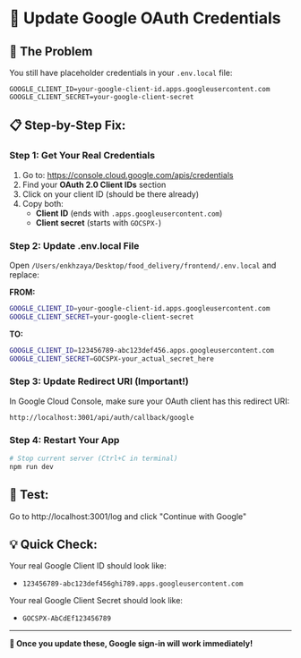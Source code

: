 # 🔑 Update Google OAuth Credentials

## 🚨 The Problem

You still have placeholder credentials in your `.env.local` file:

```
GOOGLE_CLIENT_ID=your-google-client-id.apps.googleusercontent.com
GOOGLE_CLIENT_SECRET=your-google-client-secret
```

## 📋 Step-by-Step Fix:

### Step 1: Get Your Real Credentials

1. Go to: https://console.cloud.google.com/apis/credentials
2. Find your **OAuth 2.0 Client IDs** section
3. Click on your client ID (should be there already)
4. Copy both:
   - **Client ID** (ends with `.apps.googleusercontent.com`)
   - **Client secret** (starts with `GOCSPX-`)

### Step 2: Update .env.local File

Open `/Users/enkhzaya/Desktop/food_delivery/frontend/.env.local` and replace:

**FROM:**

```bash
GOOGLE_CLIENT_ID=your-google-client-id.apps.googleusercontent.com
GOOGLE_CLIENT_SECRET=your-google-client-secret
```

**TO:**

```bash
GOOGLE_CLIENT_ID=123456789-abc123def456.apps.googleusercontent.com
GOOGLE_CLIENT_SECRET=GOCSPX-your_actual_secret_here
```

### Step 3: Update Redirect URI (Important!)

In Google Cloud Console, make sure your OAuth client has this redirect URI:

```
http://localhost:3001/api/auth/callback/google
```

### Step 4: Restart Your App

```bash
# Stop current server (Ctrl+C in terminal)
npm run dev
```

## 🧪 Test:

Go to http://localhost:3001/log and click "Continue with Google"

## 💡 Quick Check:

Your real Google Client ID should look like:

- `123456789-abc123def456ghi789.apps.googleusercontent.com`

Your real Google Client Secret should look like:

- `GOCSPX-AbCdEf123456789`

---

**🎯 Once you update these, Google sign-in will work immediately!**
